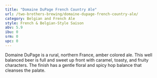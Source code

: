 ```yaml
---
title: "Domaine DuPage French Country Ale"
url: /two-brothers-brewing/domaine-dupage-french-country-ale/
category: Belgian and French Ale
style: French & Belgian-Style Saison
abv: 5.9
ibu: 0
srm: 0
upc: 0
---
```

Domaine DuPage is a rural, northern France, amber colored ale. This well balanced beer is full and sweet up front with caramel, toasty, and fruity characters. The finish has a gentle floral and spicy hop balance that cleanses the palate.
